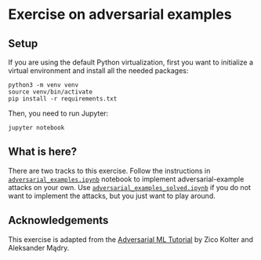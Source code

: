 # Exercise on adversarial examples

## Setup
If you are using the default Python virtualization, first you want to initialize a virtual
environment and install all the needed packages:

    python3 -m venv venv
    source venv/bin/activate
    pip install -r requirements.txt

Then, you need to run Jupyter:

    jupyter notebook

## What is here?
There are two tracks to this exercise. Follow the instructions in
[`adversarial_examples.ipynb`](adversarial_examples.ipynb) notebook to implement adversarial-example
attacks on your own. Use [`adversarial_examples_solved.ipynb`](adversarial_examples_solved.ipynb) if
you do not want to implement the attacks, but you just want to play around.

## Acknowledgements
This exercise is adapted from the [Adversarial ML Tutorial](https://adversarial-ml-tutorial.org/) by Zico Kolter and Aleksander Mądry.
